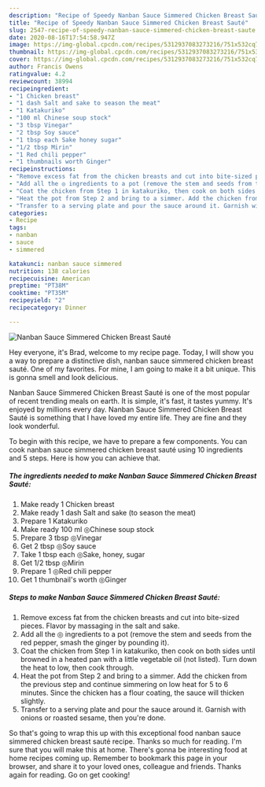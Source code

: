```yaml
---
description: "Recipe of Speedy Nanban Sauce Simmered Chicken Breast Sauté"
title: "Recipe of Speedy Nanban Sauce Simmered Chicken Breast Sauté"
slug: 2547-recipe-of-speedy-nanban-sauce-simmered-chicken-breast-saute
date: 2020-08-16T17:54:58.947Z
image: https://img-global.cpcdn.com/recipes/5312937083273216/751x532cq70/nanban-sauce-simmered-chicken-breast-saute-recipe-main-photo.jpg
thumbnail: https://img-global.cpcdn.com/recipes/5312937083273216/751x532cq70/nanban-sauce-simmered-chicken-breast-saute-recipe-main-photo.jpg
cover: https://img-global.cpcdn.com/recipes/5312937083273216/751x532cq70/nanban-sauce-simmered-chicken-breast-saute-recipe-main-photo.jpg
author: Francis Owens
ratingvalue: 4.2
reviewcount: 38994
recipeingredient:
- "1 Chicken breast"
- "1 dash Salt and sake to season the meat"
- "1 Katakuriko"
- "100 ml Chinese soup stock"
- "3 tbsp Vinegar"
- "2 tbsp Soy sauce"
- "1 tbsp each Sake honey sugar"
- "1/2 tbsp Mirin"
- "1 Red chili pepper"
- "1 thumbnails worth Ginger"
recipeinstructions:
- "Remove excess fat from the chicken breasts and cut into bite-sized pieces. Flavor by massaging in the salt and sake."
- "Add all the ◎ ingredients to a pot (remove the stem and seeds from the red pepper, smash the ginger by pounding it)."
- "Coat the chicken from Step 1 in katakuriko, then cook on both sides until browned in a heated pan with a little vegetable oil (not listed). Turn down the heat to low, then cook through."
- "Heat the pot from Step 2 and bring to a simmer. Add the chicken from the previous step and continue simmering on low heat for 5 to 6 minutes. Since the chicken has a flour coating, the sauce will thicken slightly."
- "Transfer to a serving plate and pour the sauce around it. Garnish with onions or roasted sesame, then you&#39;re done."
categories:
- Recipe
tags:
- nanban
- sauce
- simmered

katakunci: nanban sauce simmered 
nutrition: 138 calories
recipecuisine: American
preptime: "PT38M"
cooktime: "PT35M"
recipeyield: "2"
recipecategory: Dinner

---
```



![Nanban Sauce Simmered Chicken Breast Sauté](https://img-global.cpcdn.com/recipes/5312937083273216/751x532cq70/nanban-sauce-simmered-chicken-breast-saute-recipe-main-photo.jpg)

Hey everyone, it's Brad, welcome to my recipe page. Today, I will show you a way to prepare a distinctive dish, nanban sauce simmered chicken breast sauté. One of my favorites. For mine, I am going to make it a bit unique. This is gonna smell and look delicious.

Nanban Sauce Simmered Chicken Breast Sauté is one of the most popular of recent trending meals on earth. It is simple, it's fast, it tastes yummy. It's enjoyed by millions every day. Nanban Sauce Simmered Chicken Breast Sauté is something that I have loved my entire life. They are fine and they look wonderful.




To begin with this recipe, we have to prepare a few components. You can cook nanban sauce simmered chicken breast sauté using 10 ingredients and 5 steps. Here is how you can achieve that.

<!--inarticleads1-->

##### The ingredients needed to make Nanban Sauce Simmered Chicken Breast Sauté:

1. Make ready 1 Chicken breast
1. Make ready 1 dash Salt and sake (to season the meat)
1. Prepare 1 Katakuriko
1. Make ready 100 ml ◎Chinese soup stock
1. Prepare 3 tbsp ◎Vinegar
1. Get 2 tbsp ◎Soy sauce
1. Take 1 tbsp each ◎Sake, honey, sugar
1. Get 1/2 tbsp ◎Mirin
1. Prepare 1 ◎Red chili pepper
1. Get 1 thumbnail&#39;s worth ◎Ginger




<!--inarticleads2-->

##### Steps to make Nanban Sauce Simmered Chicken Breast Sauté:

1. Remove excess fat from the chicken breasts and cut into bite-sized pieces. Flavor by massaging in the salt and sake.
1. Add all the ◎ ingredients to a pot (remove the stem and seeds from the red pepper, smash the ginger by pounding it).
1. Coat the chicken from Step 1 in katakuriko, then cook on both sides until browned in a heated pan with a little vegetable oil (not listed). Turn down the heat to low, then cook through.
1. Heat the pot from Step 2 and bring to a simmer. Add the chicken from the previous step and continue simmering on low heat for 5 to 6 minutes. Since the chicken has a flour coating, the sauce will thicken slightly.
1. Transfer to a serving plate and pour the sauce around it. Garnish with onions or roasted sesame, then you&#39;re done.




So that's going to wrap this up with this exceptional food nanban sauce simmered chicken breast sauté recipe. Thanks so much for reading. I'm sure that you will make this at home. There's gonna be interesting food at home recipes coming up. Remember to bookmark this page in your browser, and share it to your loved ones, colleague and friends. Thanks again for reading. Go on get cooking!
